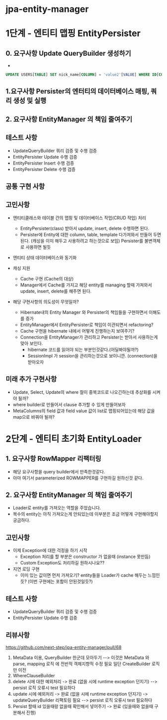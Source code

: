 # jpa-entity-manager


# 1단계 - 엔티티 맵핑 EntityPersister

## 0. 요구사항 Update QueryBuilder 생성하기
-  

```sql
UPDATE USERS[TABLE] SET nick_name[COLUMN] = 'value2'[VALUE] WHERE ID[COLUMN] = 6[VALUE];
```

## 1.요구사항 Persister의 엔터티의 데이터베이스 매핑, 쿼리 생성 및 실행


## 2. 요구사항 EntityManager 의 책임 줄여주기


## 테스트 사항
- UpdateQueryBuilder 쿼리 검증 및 수행 검증
- EntityPersister Update 수행 검증
- EntityPersister Insert 수행 검증
- EntityPersister Delete 수행 검증


## 공통 구현 사항


## 고민사항
- 엔티티클래스와 테이블 간의 맵핑 및 데이터베이스 작업(CRUD 작업) 처리
  - EntityPersister(class) 받아서 update, insert, delete 수행하면 된다.
  - Persister에 Entity에 대한 column, table, template 다가져와서 만들어 두면 된다. (캐싱을 이미 해두고 사용하려고 하는것으로 보임) Persister를 불변객체로 사용하면 될듯

- 엔티티 상태 데이터베이스와 동기화
- 캐싱 지원
  - Cache 구현 (Cache의 대상)
  - Manager에서 Cache를 가지고 해당 entity를 managing 할때 가져와서 update, insert, delete를 해주면 된다.


- 해당 구현사항의 의도성이 무엇일까?
  - Hibernate내의 Entity Manager 와 Persister의 책임들을 구현하면서 이해도 를 증가
  - EntityManager에서 EntityPersister로 책임이 이관되면서 refactoring?
  - Cache 구현을 hibernate 내에서 어떻게 진행하는지 보여주기?
  - Connection을 EntityManager가 관리하고 Persister는 받아서 사용하는게 맞아 보인다.
    - hibernate 코드를 읽어야 되는 부분인것같다.(어딜봐야될까?)
    - SessionImpl 가 session을 관리하는것으로 보이니깐. (connection)을 받아오자

## 미래 추가 구현사항
- Update, Select, Update의 where 절이 중복코드로 나오긴하는데 추상화를 시켜야 될까?
- where builder로 만들어서 clause 추가할 수 있게 만들어보자
- MetaColumns의 field 값과 field value 값이 list로 맵핑되어있는데 해당 값을 map으로 바꿔야 될까?



# 2단계 - 엔티티 초기화 EntityLoader

## 1. 요구사항 RowMapper 리팩터링
  - 해당 요구사항을 query builder에서 만족한것같다.
  - 아마 여기서 parameterized ROWMAPPER를 구현하길 원하신것 같다.

## 2. 요구사항 EntityManager 의 책임 줄여주기
  - Loader로 entity를 가져오는 역할을 주었습니다.
  - 복수의 entity는 아직 가져오는게 안되있는데 이부분은 조금 어떻게 구현해야할지 궁금하다.

## 고민사항
  - 이제 Exception에 대한 걱정을 하기 시작
    - Exception 처리를 할 부분은 constructor 가 없을때 (instance 못만듬)
    - Custom Exception도 처리하길 원하시나요??
  - 지연 로딩 구현 
    - 이미 있는 값이면 먼저 가져오기? entity들을 Loader가 cache 해두는 느낌인듯? (이번 구현에는 포함이 안된것일듯?)
## 테스트 사항
- UpdateQueryBuilder 쿼리 검증 및 수행 검증
- EntityPersister Update 수행 검증

## 리뷰사항
https://github.com/next-step/jpa-entity-manager/pull/68
1. MetaData 이용, QueryBuilder 한군데 모아두기  --> 이것은 MetaData 와 parse, mapping 로직 에 전반적 객체지향적 수정 필요 일단 CreateBuilder 로직만 이전
2. WhereClauseBuilder 
3. delete 시에 대한 예외처리 -> 완료 (없을 시에 runtime exception 던지기)  --> persist 로직 오류시 test 필요하다
4. update 시에 예외처리 -> 완료 (없을 시에 runtime exception 던지기) -> updateQueryBuilder 리팩토링 필요 --> persist 로직 오류시 test 필요하다
5. Persist 할때 id 있을때랑 없을때 확인해서 넣어주기 -> 완료 (있을때와 없을때 구분해서 진행)

